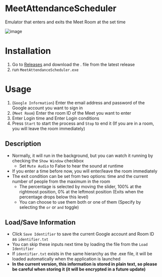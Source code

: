 # MeetAttendanceScheduler
Emulator that enters and exits the Meet Room at the set time

![image](https://user-images.githubusercontent.com/35593328/103137801-a1d36780-470f-11eb-83e9-298a90e77974.png)

# Installation
1. Go to [Releases](https://github.com/Asalato/MeetAttendanceScheduler/releases) and download the . file from the latest release
1. run `MeetAttendanceScheduler.exe`

# Usage
1. (`Google Information`) Enter the email address and password of the Google account you want to sign in
1. (`Meet Room`) Enter the room ID of the Meet you want to enter
1. Enter Login time and Enter Login conditions
1. Press `Start` to start the process and `Stop` to end it (If you are in a room, you will leave the room immediately)

## Description
- Normally, it will run in the background, but you can watch it running by checking the `Show Window` checkbox
  - Set `Mute Audio` to False to hear the sound at runtime
- If you enter a time before now, you will enter/leave the room immediately
- The exit condition can be set from two options: time and the current number of people from the maximum in the room
  - The percentage is selected by moving the slider, 100% at the rightmost position, 0% at the leftmost position (Exits when the percentage drops below this level)
  - You can choose to use them both or one of them (Specify by selecting the `or` or `and` toggle)

## Load/Save Information
- Click `Save Identifier` to save the current Google account and Room ID as `identifier.txt`
- You can skip these inputs next time by loading the file from the `Load Identifier`
- If `identifier.txt` exists in the same hierarchy as the .exe file, it will be loaded automatically when the application is launched
- **In the current version, this information is stored in plain text, so please be careful when storing it (it will be encrypted in a future update)**
